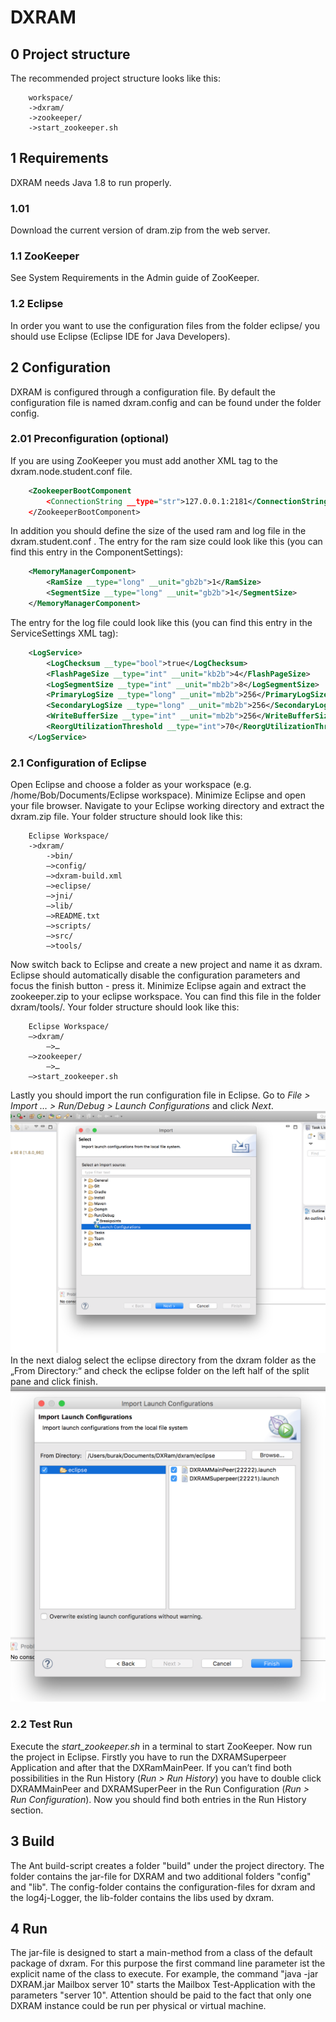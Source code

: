 # DXRAM

## 0 Project structure
The recommended project structure looks like this:
```
	workspace/
	->dxram/
	->zookeeper/
	->start_zookeeper.sh
```
## 1 Requirements
DXRAM needs Java 1.8 to run properly.

### 1.01
Download the current version of dram.zip from the web server.

### 1.1 ZooKeeper
See System Requirements in the Admin guide of ZooKeeper.

### 1.2 Eclipse
In order you want to use the configuration files from the folder eclipse/ you should use Eclipse (Eclipse IDE for Java Developers).

## 2 Configuration
DXRAM is configured through a configuration file. By default the configuration file is named dxram.config and can be found under the folder config.

### 2.01 Preconfiguration (optional)
If you are using ZooKeeper you must add another XML tag to the dxram.node.student.conf file.
```xml
	<ZookeeperBootComponent
		<ConnectionString __type="str">127.0.0.1:2181</ConnectionString>
	</ZookeeperBootComponent>
```
In addition you should define the size of the used ram and log file in the dxram.student.conf .
The entry for the ram size could look like this (you can find this entry in the ComponentSettings):
```xml
	<MemoryManagerComponent>
		<RamSize __type="long" __unit="gb2b">1</RamSize>						
		<SegmentSize __type="long" __unit="gb2b">1</SegmentSize>
	</MemoryManagerComponent>
```
The entry for the log file could look like this (you can find this entry in the ServiceSettings XML tag):
```xml
	<LogService>
		<LogChecksum __type="bool">true</LogChecksum>
		<FlashPageSize __type="int" __unit="kb2b">4</FlashPageSize>
		<LogSegmentSize __type="int" __unit="mb2b">8</LogSegmentSize>
		<PrimaryLogSize __type="long" __unit="mb2b">256</PrimaryLogSize>
		<SecondaryLogSize __type="long" __unit="mb2b">256</SecondaryLogSize>
		<WriteBufferSize __type="int" __unit="mb2b">256</WriteBufferSize>
		<ReorgUtilizationThreshold __type="int">70</ReorgUtilizationThreshold>
	</LogService>
```

### 2.1 Configuration of Eclipse
Open Eclipse and choose a folder as your workspace (e.g. /home/Bob/Documents/Eclipse workspace).
Minimize Eclipse and open your file browser. Navigate to your Eclipse working directory and extract the dxram.zip file. Your folder structure should look like this:
```	 
	Eclipse Workspace/
	->dxram/
		->bin/
		—>config/
		—>dxram-build.xml
		—>eclipse/
		—>jni/
		—>lib/
		—>README.txt
		—>scripts/
		—>src/
		—>tools/
```

Now switch back to Eclipse and create a new project and name it as dxram. Eclipse should automatically disable the configuration parameters and focus the finish button - press it. Minimize Eclipse again and extract the zookeeper.zip to your eclipse workspace. You can find this file in the folder dxram/tools/. Your folder structure should look like this:
```
	Eclipse Workspace/
	—>dxram/
		—>…
	—>zookeeper/
		—>…
	—>start_zookeeper.sh
```
Lastly you should import the run configuration file in Eclipse. Go to _File > Import … > Run/Debug > Launch Configurations_ and click _Next_.
![alt text](./doc/import1.png "First step")
In the next dialog select the eclipse directory from the dxram folder as the „From Directory:“ and check the eclipse folder on the left half of the split pane and click finish.
![alt text](./doc/import2.png "Second step")


### 2.2 Test Run
Execute the _start_zookeeper.sh_ in a terminal to start ZooKeeper. Now run the project in Eclipse. Firstly you have to run the DXRAMSuperpeer Application and after that the DXRamMainPeer. If you can’t find both possibilities in the Run History (_Run > Run History_) you have to double click DXRAMMainPeer and DXRAMSuperPeer in the Run Configuration (_Run > Run Configuration_). Now you should find both entries in the Run History section.

## 3 Build
The Ant build-script creates a folder "build" under the project directory. The folder contains the
jar-file for DXRAM and two additional folders "config" and "lib". The config-folder contains the
configuration-files for dxram and the log4j-Logger, the lib-folder contains the libs used by dxram.

## 4 Run
The jar-file is designed to start a main-method from a class of the default package of dxram. For
this purpose the first command line parameter ist the explicit name of the class to execute.
For example, the command "java -jar DXRAM.jar Mailbox server 10" starts the Mailbox Test-Application
with the parameters "server 10".
Attention should be paid to the fact that only one DXRAM instance could be run per physical or virtual
machine.

